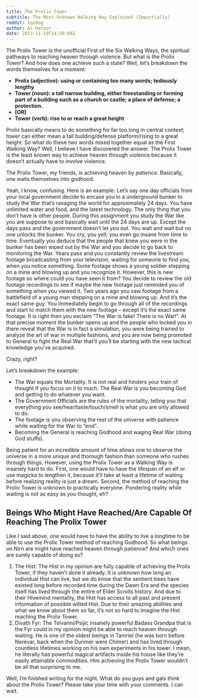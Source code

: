 ```yaml
---
title: The Prolix Tower
subtitle: The Most Unknown Walking Way Explained (Impartially)
reddit: 1qz8og
author: Al-Hatoor
date: 2013-11-19T14:50:00Z
---
```


The Prolix Tower is the unofficial First of the Six Walking Ways, the spiritual
pathways to reaching heaven through violence. But what is the Prolix Tower? And
how does one achieve such a state? Well, let’s breakdown the words themselves
for a moment:

- **Prolix (adjective): using or containing too many words; tediously lengthy**
- **Tower (noun): a tall narrow building, either freestanding or forming part**
  **of a building such as a church or castle; a place of defense; a**
  **protection.**
- **\[OR]**
- **Tower (verb): rise to or reach a great height**

Prolix basically means to do something for far too long in central context;
tower can either mean a tall building/defense platform/rising to a great height.
So what do these two words mixed together equal as the First Walking Way? Well,
I believe I have discovered the answer. The Prolix Tower is the least known way
to achieve heaven through violence because it doesn’t actually have to involve
violence.

The Prolix Tower, my friends, is achieving heaven by *patience*. Basically, one
waits themselves into godhood.

Yeah, I know, confusing. Here is an example: Let’s say one day officials from
your local government decide to encase you in a underground bunker to study the
War that’s ravaging the world for approximately 24 days. You have unlimited
water and food, and the latest technology. The only thing that you don’t have is
other people. During this assignment you study the War like you are suppose to
and basically wait until the 24 days are up. Except the days pass and the
government doesn’t let you out. You wait and wait but no one unlocks the bunker.
You cry, you yell; you even go insane from time to time. Eventually you deduce
that the people that knew you were in the bunker has been wiped out by the War
and you decide to go back to monitoring the War. Years pass and you constantly
review the livestream footage broadcasting from your television, waiting for
someone to find you, when you notice something. Some footage shows a young
soldier stepping on a mine and blowing up and you recognize it. However, this is
new footage so where could you have seen it from? You decide to review the old
footage recordings to see if maybe the new footage just reminded you of
something when you viewed it. Two years ago you saw footage from a battlefield
of a young man stepping on a mine and blowing up. And it’s the exact same guy.
You immediately begin to go through all of the recordings and start to match
them with the new footage – except it’s the exact same footage. It is right then
you exclaim “The War is fake! There is no War!”. At that precise moment the
bunker opens up and the people who locked you in there reveal that the War is in
fact a simulation, you were being trained to analyze the art of war in multiple
fashions, and you are now being promoted to General to fight the Real War
that’ll you’ll be starting with the new tactical knowledge you’ve acquired.

Crazy, right?

Let’s breakdown the example:

- The War equals the Mortality. It is not real and hinders your train of thought
  if you focus on it to much. The Real War is you becoming God and getting to do
  whatever you want.
- The Government Officials are the rules of the mortality, telling you that
  everything you see/hear/taste/touch/smell is what you are only allowed to do.
- The footage is you observing the rest of the universe with patience while
  waiting for the War to “end”.
- Becoming the General is reaching Godhood and waging Real War (doing God
  stuffs).

Being patient for an incredible amount of time allows one to observe the
universe in a more unique and thorough fashion than someone who rushes through
things. However, using the Prolix Tower as a Walking Way is insanely hard to do.
First, one would have to have the lifespan of an elf or use magicka to lengthen
it, because it’ll take at least a lifetime of waiting before realizing reality
is just a dream. Second, the method of reaching the Prolix Tower is unknown to
practically everyone. Pondering reality while waiting is not as easy as you
thought, eh?

## Beings Who Might Have Reached/Are Capable Of Reaching The Prolix Tower

Like I said above, one would have to have the ability to live a longtime to be
able to use the Prolix Tower method of reaching Godhood. So what beings on Nirn
are might have reached heaven through patience? And which ones are surely
capable of doing so?

1. The Hist: The Hist in my opinion are fully capable of achieving the Prolix
   Tower, if they haven’t done it already. It is unknown how long an individual
   Hist can live, but we do know that the sentient trees have existed long
   before recorded time during the Dawn Era and the species itself has lived
   through the entire of Elder Scrolls history. And due to their Hivemind
   mentality, the Hist has access to all past and present information of
   possible wilted Hist. Due to their amazing abilities and what we know about
   them so far, it’s not so hard to imagine the Hist reaching the Prolix Tower.
1. Divath Fyr: The Telvanni/Psijic insanely powerful Badass Grandpa that is the
   Fyr could in my opinion might be able to reach heaven through waiting. He is
   one of the oldest beings in Tamriel (he was born before Nerevar, back when
   the Dunmer were Chimer) and has lived through countless lifetimes working on
   his own experiments in his tower. I mean, he literally has powerful magical
   artifacts inside his house like they’re easily attainable commodities. Him
   achieving the Prolix Tower wouldn’t be all that surprising to me.

Well, I’m finished writing for the night. What do you guys and gals think about
the Prolix Tower? Please take your time with your comments. I can wait.
